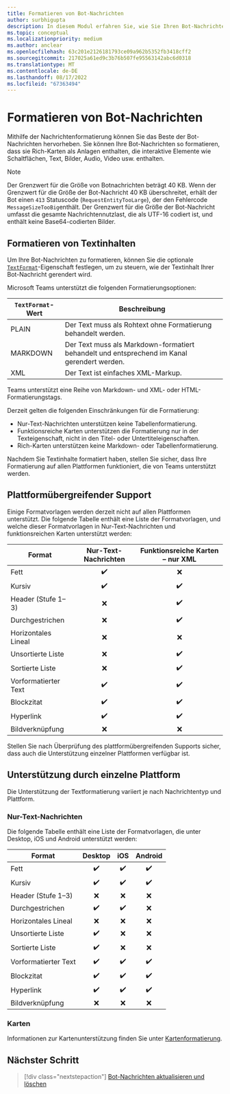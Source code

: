 ```yaml
---
title: Formatieren von Bot-Nachrichten
author: surbhigupta
description: In diesem Modul erfahren Sie, wie Sie Ihren Bot-Nachrichten umfangreiche Formatierungen und Formatvorlagen hinzufügen, z. B. durchgestrichene, sortierte und ungeordnete Liste, Link, Bildlink und mehr.
ms.topic: conceptual
ms.localizationpriority: medium
ms.author: anclear
ms.openlocfilehash: 63c201e2126181793ce09a962b5352fb3418cff2
ms.sourcegitcommit: 217025a61ed9c3b76b507fe95563142abc6d0318
ms.translationtype: MT
ms.contentlocale: de-DE
ms.lasthandoff: 08/17/2022
ms.locfileid: "67363494"
---
```

# <a name="format-your-bot-messages"></a>Formatieren von Bot-Nachrichten

Mithilfe der Nachrichtenformatierung können Sie das Beste der Bot-Nachrichten hervorheben. Sie können Ihre Bot-Nachrichten so formatieren, dass sie Rich-Karten als Anlagen enthalten, die interaktive Elemente wie Schaltflächen, Text, Bilder, Audio, Video usw. enthalten.

> [!NOTE]
> Der Grenzwert für die Größe von Botnachrichten beträgt 40 KB. Wenn der Grenzwert für die Größe der Bot-Nachricht 40 KB überschreitet, erhält der Bot einen `413` Statuscode (`RequestEntityTooLarge`), der den Fehlercode `MessageSizeTooBig`enthält. Der Grenzwert für die Größe der Bot-Nachricht umfasst die gesamte Nachrichtennutzlast, die als UTF-16 codiert ist, und enthält keine Base64-codierten Bilder.

## <a name="format-text-content"></a>Formatieren von Textinhalten

Um Ihre Bot-Nachrichten zu formatieren, können Sie die optionale [`TextFormat`](/bot-framework/dotnet/bot-builder-dotnet-create-messages#customizing-a-message)-Eigenschaft festlegen, um zu steuern, wie der Textinhalt Ihrer Bot-Nachricht gerendert wird.

Microsoft Teams unterstützt die folgenden Formatierungsoptionen:

| `TextFormat`-Wert | Beschreibung |
| --- | --- |
| PLAIN | Der Text muss als Rohtext ohne Formatierung behandelt werden.|
| MARKDOWN | Der Text muss als Markdown-formatiert behandelt und entsprechend im Kanal gerendert werden. |
| XML | Der Text ist einfaches XML-Markup. |

Teams unterstützt eine Reihe von Markdown- und XML- oder HTML-Formatierungstags.

Derzeit gelten die folgenden Einschränkungen für die Formatierung:

* Nur-Text-Nachrichten unterstützen keine Tabellenformatierung.
* Funktionsreiche Karten unterstützen die Formatierung nur in der Texteigenschaft, nicht in den Titel- oder Untertiteleigenschaften.
* Rich-Karten unterstützen keine Markdown- oder Tabellenformatierung.

Nachdem Sie Textinhalte formatiert haben, stellen Sie sicher, dass Ihre Formatierung auf allen Plattformen funktioniert, die von Teams unterstützt werden.

## <a name="cross-platform-support"></a>Plattformübergreifender Support

Einige Formatvorlagen werden derzeit nicht auf allen Plattformen unterstützt. Die folgende Tabelle enthält eine Liste der Formatvorlagen, und welche dieser Formatvorlagen in Nur-Text-Nachrichten und funktionsreichen Karten unterstützt werden:

| Format                     | Nur-Text-Nachrichten | Funktionsreiche Karten – nur XML |
| ---                       | :---: | :---: |
| Fett                      | ✔️️ | ❌ |
| Kursiv                    | ✔️ | ✔️ |
| Header (Stufe 1&ndash;3) | ❌ | ✔️ |
| Durchgestrichen             | ❌ | ✔️ |
| Horizontales Lineal           | ❌ | ❌ |
| Unsortierte Liste            | ❌ | ✔️ |
| Sortierte Liste              | ❌ | ✔️ |
| Vorformatierter Text         | ✔️ | ✔️ |
| Blockzitat                | ✔️ | ✔️ |
| Hyperlink                 | ✔️ | ✔️ |
| Bildverknüpfung                | ❌ | ❌ |

Stellen Sie nach Überprüfung des plattformübergreifenden Supports sicher, dass auch die Unterstützung einzelner Plattformen verfügbar ist.

## <a name="support-by-individual-platform"></a>Unterstützung durch einzelne Plattform

Die Unterstützung der Textformatierung variiert je nach Nachrichtentyp und Plattform.

### <a name="text-only-messages"></a>Nur-Text-Nachrichten

Die folgende Tabelle enthält eine Liste der Formatvorlagen, die unter Desktop, iOS und Android unterstützt werden:

| Format                     | Desktop | iOS | Android |
| ---                       | :---: | :---: | :---: |
| Fett                      | ✔️ | ✔️ | ✔️ |
| Kursiv                    | ✔️ | ✔️ | ✔️ |
| Header (Stufe 1&ndash;3) | ❌ | ❌ | ❌ |
| Durchgestrichen             | ✔️ | ✔️ | ❌ |
| Horizontales Lineal           | ❌ | ❌ | ❌ |
| Unsortierte Liste            | ✔️ | ❌ | ❌ |
| Sortierte Liste              | ✔️ | ❌ | ❌ |
| Vorformatierter Text         | ✔️ | ✔️ | ✔️ |
| Blockzitat                | ✔️ | ✔️ | ✔️ |
| Hyperlink                 | ✔️ | ✔️ | ✔️ |
| Bildverknüpfung                | ❌ | ❌ | ❌ |

### <a name="cards"></a>Karten

Informationen zur Kartenunterstützung finden Sie unter [Kartenformatierung](~/task-modules-and-cards/cards/cards-format.md).

## <a name="next-step"></a>Nächster Schritt

> [!div class="nextstepaction"]
> [Bot-Nachrichten aktualisieren und löschen](~/bots/how-to/update-and-delete-bot-messages.md)
